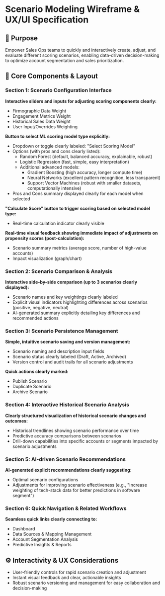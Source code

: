 # Scenario Modeling Wireframe & UX/UI Specification

## 🎯 Purpose

Empower Sales Ops teams to quickly and interactively create, adjust, and evaluate different scoring scenarios, enabling data-driven decision-making to optimize account segmentation and sales prioritization.

## 📌 Core Components & Layout

### Section 1: Scenario Configuration Interface

**Interactive sliders and inputs for adjusting scoring components clearly:**
- Firmographic Data Weight
- Engagement Metrics Weight
- Historical Sales Data Weight
- User Input/Overrides Weighting

**Button to select ML scoring model type explicitly:**
- Dropdown or toggle clearly labeled: "Select Scoring Model"
- Options (with pros and cons clearly listed):
  - Random Forest (default, balanced accuracy, explainable, robust)
  - Logistic Regression (fast, simple, easy interpretation)
  - Additional advanced models:
    - Gradient Boosting (high accuracy, longer compute time)
    - Neural Networks (excellent pattern recognition, less transparent)
    - Support Vector Machines (robust with smaller datasets, computationally intensive)
- Pros and Cons summary displayed clearly for each model when selected

**"Calculate Score" button to trigger scoring based on selected model type:**
- Real-time calculation indicator clearly visible

**Real-time visual feedback showing immediate impact of adjustments on propensity scores (post-calculation):**
- Scenario summary metrics (average score, number of high-value accounts)
- Impact visualization (graph/chart)

### Section 2: Scenario Comparison & Analysis

**Interactive side-by-side comparison (up to 3 scenarios clearly displayed):**
- Scenario names and key weightings clearly labeled
- Explicit visual indicators highlighting differences across scenarios (positive, negative, neutral)
- AI-generated summary explicitly detailing key differences and recommended actions

### Section 3: Scenario Persistence Management

**Simple, intuitive scenario saving and version management:**
- Scenario naming and description input fields
- Scenario status clearly labeled (Draft, Active, Archived)
- Version control and audit trails for all scenario adjustments

**Quick actions clearly marked:**
- Publish Scenario
- Duplicate Scenario
- Archive Scenario

### Section 4: Interactive Historical Scenario Analysis

**Clearly structured visualization of historical scenario changes and outcomes:**
- Historical trendlines showing scenario performance over time
- Predictive accuracy comparisons between scenarios
- Drill-down capabilities into specific accounts or segments impacted by scenario adjustments

### Section 5: AI-driven Scenario Recommendations

**AI-generated explicit recommendations clearly suggesting:**
- Optimal scenario configurations
- Adjustments for improving scenario effectiveness (e.g., "Increase weighting of tech-stack data for better predictions in software segment")

### Section 6: Quick Navigation & Related Workflows

**Seamless quick links clearly connecting to:**
- Dashboard
- Data Sources & Mapping Management
- Account Segmentation Analysis
- Predictive Insights & Reports

## ⚙️ Interactivity & UX Considerations

- User-friendly controls for rapid scenario creation and adjustment
- Instant visual feedback and clear, actionable insights
- Robust scenario versioning and management for easy collaboration and decision-making
